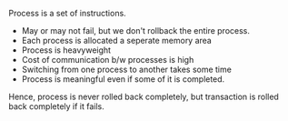

Process is a set of instructions.

- May or may not fail, but we don't rollback the entire process.
- Each process is allocated a seperate memory area      
- Process is heavyweight
- Cost of communication b/w processes is high
- Switching from one process to another takes some time
- Process is meaningful even if some of it is completed. 

Hence, process is never rolled back completely, but transaction is rolled back completely if it fails.
